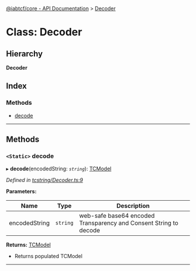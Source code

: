 [@iabtcf/core - API Documentation](../README.md) > [Decoder](../classes/decoder.md)

# Class: Decoder

## Hierarchy

**Decoder**

## Index

### Methods

* [decode](decoder.md#decode)

---

## Methods

<a id="decode"></a>

### `<Static>` decode

▸ **decode**(encodedString: *`string`*): [TCModel](tcmodel.md)

*Defined in [tcstring/Decoder.ts:9](https://github.com/chrispaterson/iabtcf-es/blob/8dedfba/modules/core/src/tcstring/Decoder.ts#L9)*

**Parameters:**

| Name | Type | Description |
| ------ | ------ | ------ |
| encodedString | `string` |  web-safe base64 encoded Transparency and Consent String to decode |

**Returns:** [TCModel](tcmodel.md)
*   Returns populated TCModel

___

